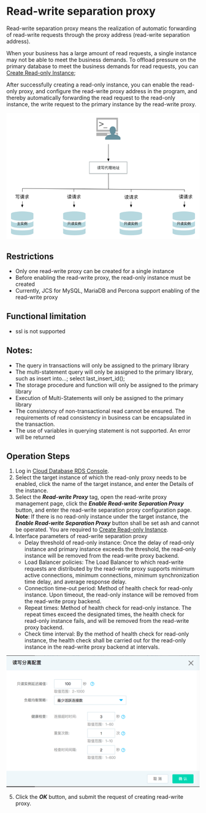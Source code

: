 # Read-write separation proxy
Read-write separation proxy means the realization of automatic forwarding of read-write requests through the proxy address (read-write separation address).

When your business has a large amount of read requests, a single instance may not be able to meet the business demands. To offload pressure on the primary database to meet the business demands for read requests, you can [Create Read-only Instance](https://docs.jdcloud.com/en/rds/create-readonly-instance);

After successfully creating a read-only instance, you can enable the read-only proxy, and configure the read-write proxy address in the program, and thereby automatically forwarding the read request to the read-only instance, the write request to the primary instance by the read-write proxy.

![读写代理架构](../../../../../image/RDS/ReadWriteProxy-arch.png)

## Restrictions
* Only one read-write proxy can be created for a single instance
* Before enabling the read-write proxy, the read-only instance must be created
* Currently, JCS for MySQL, MariaDB and Percona support enabling of the read-write proxy

## Functional limitation
* ssl is not supported

## Notes:
* The query in transactions will only be assigned to the primary library
* The multi-statement query will only be assigned to the primary library, such as insert into...;  select last_insert_id();
* The storage procedure and function will only be assigned to the primary library
* Execution of Multi-Statements will only be assigned to the primary library
* The consistency of non-transactional read cannot be ensured. The requirements of read consistency in business can be encapsulated in the transaction.
* The use of variables in querying statement is not supported. An error will be returned

## Operation Steps
1. Log in [Cloud Database RDS Console](https://rds-console.jdcloud.com/database).
2. Select the target instance of which the read-only proxy needs to be enabled, click the name of the target instance, and enter the Details of the instance.
3. Select the ***Read-write Proxy*** tag, open the read-write proxy management page, click the ***Enable Read-write Separation Proxy*** button, and enter the read-write separation proxy configuration page.
    **Note**: If there is no read-only instance under the target instance, the ***Enable Read-write Separation Proxy*** button shall be set ash and cannot be operated. You are required to [Create Read-only Instance](https://docs.jdcloud.com/en/rds/create-readonly-instance).
4. Interface parameters of read-write separation proxy
    * Delay threshold of read-only instance: Once the delay of read-only instance and primary instance exceeds the threshold, the read-only instance will be removed from the read-write proxy backend.
    * Load Balancer policies: The Load Balancer to which read-write requests are distributed by the read-write proxy supports minimum active connections, minimum connections, minimum synchronization time delay, and average response delay.
    * Connection time-out period: Method of health check for read-only instance. Upon timeout, the read-only instance will be removed from the read-write proxy backend.
    * Repeat times: Method of health check for read-only instance. The repeat times exceed the designated times, the health check for read-only instance fails, and will be removed from the read-write proxy backend.
    * Check time interval: By the method of health check for read-only instance, the health check shall be carried out for the read-only instance in the read-write proxy backend at intervals.
    
![创建读写代理](../../../../../image/RDS/ReadWriteProxy-create.png)

5. Click the ***OK*** button, and submit the request of creating read-write proxy.


